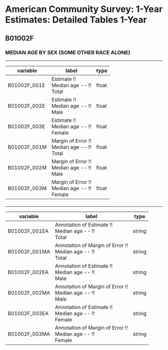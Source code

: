 # American Community Survey: 1-Year Estimates: Detailed Tables 1-Year

## B01002F

### MEDIAN AGE BY SEX (SOME OTHER RACE ALONE)

___

| variable | label | type |
| ----- | ----- | ----- |
| B01002F_001E | Estimate !!<br>Median age -- !!<br>Total | float |
| B01002F_002E | Estimate !!<br>Median age -- !!<br>Male | float |
| B01002F_003E | Estimate !!<br>Median age -- !!<br>Female | float |
| B01002F_001M | Margin of Error !!<br>Median age -- !!<br>Total | float |
| B01002F_002M | Margin of Error !!<br>Median age -- !!<br>Male | float |
| B01002F_003M | Margin of Error !!<br>Median age -- !!<br>Female | float |
### 

___

| variable | label | type |
| ----- | ----- | ----- |
| B01002F_001EA | Annotation of Estimate !!<br>Median age -- !!<br>Total | string |
| B01002F_001MA | Annotation of Margin of Error !!<br>Median age -- !!<br>Total | string |
| B01002F_002EA | Annotation of Estimate !!<br>Median age -- !!<br>Male | string |
| B01002F_002MA | Annotation of Margin of Error !!<br>Median age -- !!<br>Male | string |
| B01002F_003EA | Annotation of Estimate !!<br>Median age -- !!<br>Female | string |
| B01002F_003MA | Annotation of Margin of Error !!<br>Median age -- !!<br>Female | string |

